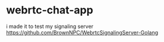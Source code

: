 # webrtc-chat-app
i made it to test my signaling server https://github.com/BrownNPC/WebrtcSignalingServer-Golang
